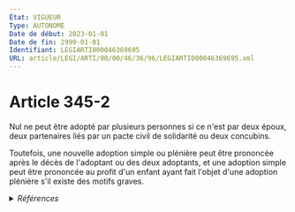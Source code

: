 ```yaml
---
État: VIGUEUR
Type: AUTONOME
Date de début: 2023-01-01
Date de fin: 2999-01-01
Identifiant: LEGIARTI000046369695
URL: article/LEGI/ARTI/00/00/46/36/96/LEGIARTI000046369695.xml
---
```


<h1>Article 345-2</h1>

Nul ne peut être adopté par plusieurs personnes si ce n'est par deux époux, deux
partenaires liés par un pacte civil de solidarité ou deux concubins.<br />

Toutefois, une nouvelle adoption simple ou plénière peut être prononcée après le
décès de l'adoptant ou des deux adoptants, et une adoption simple peut être
prononcée au profit d'un enfant ayant fait l'objet d'une adoption plénière s'il
existe des motifs graves.


<details>
  <summary><em>Références</em></summary>

  <h2>Articles faisant référence à l'article</h2>
  
  <ul>
    <li>
      <a href="https://legal.tricoteuses.fr//redirection/LEGIARTI000046369146?vers=git&vers=legifrance">Ordonnance n° 2022-1292 du 5 octobre 2022 prise en application de l'article 18 de la loi n° 2022-219 du 21 février 2022 visant à réformer l'adoption - article 5 ENTIEREMENT_MODIF</a> CREE source
    </li>
    <li>
      <a href="https://legal.tricoteuses.fr//redirection/LEGIARTI000006426032?vers=git&vers=legifrance">Code civil - article 346 AUTONOME MODIFIE, en vigueur du 1976-12-23 au 2022-02-23</a> CONCORDE source
    </li>
    <li>
      <a href="https://legal.tricoteuses.fr//redirection/LEGIARTI000046372024?vers=git&vers=legifrance">Code civil - article 346 AUTONOME VIGUEUR, en vigueur depuis le 2023-01-01</a> CONCORDE source
    </li>
    <li>
      <a href="https://legal.tricoteuses.fr//redirection/LEGIARTI000048478696?vers=git&vers=legifrance">Code civil - article 346 AUTONOME MODIFIE, en vigueur du 1958-12-25 au 1966-11-01</a> CONCORDE source
    </li>
    <li>
      <a href="https://legal.tricoteuses.fr//redirection/LEGIARTI000048489708?vers=git&vers=legifrance">Code civil - article 346 AUTONOME MODIFIE, en vigueur du 1966-11-01 au 1976-12-23</a> CONCORDE source
    </li>
    <li>
      <a href="https://legal.tricoteuses.fr//redirection/LEGIARTI000048452101?vers=git&vers=legifrance">Code civil - article 346 AUTONOME MODIFIE, en vigueur du 1939-07-30 au 1958-12-25</a> CONCORDE source
    </li>
    <li>
      <a href="https://legal.tricoteuses.fr//redirection/LEGIARTI000045204939?vers=git&vers=legifrance">Code civil - article 346 AUTONOME MODIFIE, en vigueur du 2022-02-23 au 2023-01-01</a> CONCORDE source
    </li>
  </ul>
  
  <h2>Références faites par l'article</h2>
  
  <ul>
    <li>
      2022-10-05 CREE cible <a href="https://legal.tricoteuses.fr//redirection/LEGIARTI000046369146?vers=git&vers=legifrance">Ordonnance n° 2022-1292 du 5 octobre 2022 prise en application de l'article 18 de la loi n° 2022-219 du 21 février 2022 visant à réformer l'adoption - article 5 ENTIEREMENT_MODIF</a>
    </li>
    <li>
      2999-01-01 CONCORDE cible <a href="https://legal.tricoteuses.fr//redirection/LEGIARTI000045204939?vers=git&vers=legifrance">Code civil - article 346 AUTONOME MODIFIE, en vigueur du 2022-02-23 au 2023-01-01</a>
    </li>
  </ul>
</details>

